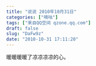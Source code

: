 ```yaml
---
title: "说说 2010年10月31日"
categories: ["嘀咕"]
tags: ["来自QQ空间 qzone.qq.com"]
draft: false
slug: "DaFw9z"
date: "2010-10-31 17:11:20"
---
```


暖暖暖暖了凉凉凉凉的心。

